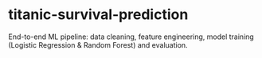 # titanic-survival-prediction
End-to-end ML pipeline: data cleaning, feature engineering, model training (Logistic Regression &amp; Random Forest) and evaluation.

